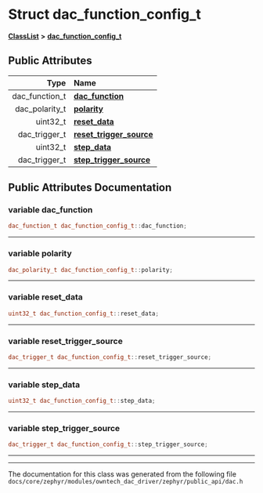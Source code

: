 

# Struct dac\_function\_config\_t



[**ClassList**](annotated.md) **>** [**dac\_function\_config\_t**](structdac__function__config__t.md)


























## Public Attributes

| Type | Name |
| ---: | :--- |
|  dac\_function\_t | [**dac\_function**](#variable-dac_function)  <br> |
|  dac\_polarity\_t | [**polarity**](#variable-polarity)  <br> |
|  uint32\_t | [**reset\_data**](#variable-reset_data)  <br> |
|  dac\_trigger\_t | [**reset\_trigger\_source**](#variable-reset_trigger_source)  <br> |
|  uint32\_t | [**step\_data**](#variable-step_data)  <br> |
|  dac\_trigger\_t | [**step\_trigger\_source**](#variable-step_trigger_source)  <br> |












































## Public Attributes Documentation




### variable dac\_function 

```C++
dac_function_t dac_function_config_t::dac_function;
```




<hr>



### variable polarity 

```C++
dac_polarity_t dac_function_config_t::polarity;
```




<hr>



### variable reset\_data 

```C++
uint32_t dac_function_config_t::reset_data;
```




<hr>



### variable reset\_trigger\_source 

```C++
dac_trigger_t dac_function_config_t::reset_trigger_source;
```




<hr>



### variable step\_data 

```C++
uint32_t dac_function_config_t::step_data;
```




<hr>



### variable step\_trigger\_source 

```C++
dac_trigger_t dac_function_config_t::step_trigger_source;
```




<hr>

------------------------------
The documentation for this class was generated from the following file `docs/core/zephyr/modules/owntech_dac_driver/zephyr/public_api/dac.h`

